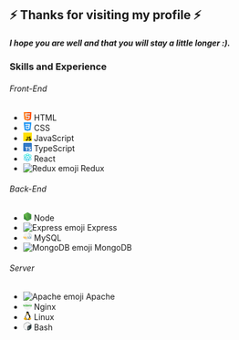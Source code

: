 ## ⚡ Thanks for visiting my profile ⚡
#####  I hope you are well and that you will stay a little longer :).
### Skills and Experience
###### Front-End
* <img src="https://github.com/Mattarek/Mattarek/blob/main/assets/html.png?raw=true" alt="HTML emoji" height="15"/> HTML
* <img src="https://github.com/Mattarek/Mattarek/blob/main/assets/css-3.png?raw=true" alt="CSS emoji" height="15"/> CSS
* <img src="https://github.com/Mattarek/Mattarek/blob/main/assets/js.png?raw=true" alt="JS emoji" height="15"/> JavaScript
* <img src="https://github.com/Mattarek/Mattarek/blob/main/assets/typescript.png?raw=true" alt="TS emoji" height="15"/> TypeScript
* <img src="https://github.com/Mattarek/Mattarek/blob/main/assets/physics.png?raw=true" alt="React emoji" height="15"/> React
* <img src="https://github.com/Mattarek/Mattarek/assets/88492272/e88e96ca-dffe-442b-abd8-3b868a399c0d" alt="Redux emoji" height="15"/> Redux

###### Back-End
* <img src="https://github.com/Mattarek/Mattarek/blob/main/assets/node-js.png?raw=true" alt="Node emoji" height="15"/> Node
* <img src="https://github.com/Mattarek/Mattarek/assets/88492272/b94b3ac1-dc22-45c7-a27e-ddca4ec8b7d6" alt="Express emoji" height="15"/> Express
* <img src="https://github.com/Mattarek/Mattarek/blob/main/assets/mysql.png?raw=true" alt="MySQL emoji" height="15"/> MySQL
* <img src="https://github.com/Mattarek/Mattarek/assets/88492272/862981b2-cc43-41e7-babf-556789fb7f6d" alt="MongoDB emoji" height="15"/> MongoDB

###### Server
* <img src="https://github.com/Mattarek/Mattarek/assets/88492272/7e713ae9-b48d-4de8-879b-4101487fe46f" alt="Apache emoji" height="15"/> Apache
* <img src="https://github.com/Mattarek/Mattarek/blob/main/assets/nginx.png?raw=true" alt="Nginx emoji" height="15"/> Nginx
* <img src="https://github.com/Mattarek/Mattarek/blob/main/assets/linux.png?raw=true" alt="Linux emoji" height="15"/> Linux
* <img src="https://github.com/Mattarek/Mattarek/blob/main/assets/gnu-bash.png?raw=true" alt="Bash emoji" height="15"/> Bash


